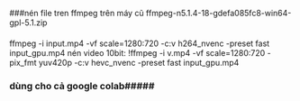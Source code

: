 ###nén file tren ffmpeg trên máy cũ ffmpeg-n5.1.4-18-gdefa085fc8-win64-gpl-5.1.zip
####
ffmpeg -i input.mp4 -vf scale=1280:720 -c:v h264_nvenc -preset fast input_gpu.mp4
nén video 10bit:	!ffmpeg -i v.mp4 -vf scale=1280:720 -pix_fmt yuv420p -c:v hevc_nvenc -preset fast input_gpu.mp4
### dùng cho cả google colab#####
